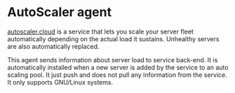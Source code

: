 # AutoScaler agent

[autoscaler.cloud](https://autoscaler.cloud) is a service that lets you scale your server fleet automatically depending on the actual load it sustains. Unhealthy servers are also automatically replaced.

This agent sends information about server load to service back-end.
It is automatically installed when a new server is added by the service to an auto scaling pool.
It just push and does not pull any information from the service.
It only supports GNU/Linux systems.
